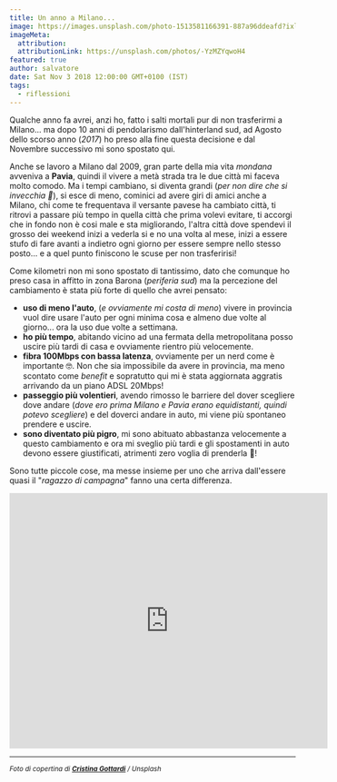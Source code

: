 ```yaml
---
title: Un anno a Milano...
image: https://images.unsplash.com/photo-1513581166391-887a96ddeafd?ixlib=rb-1.2.1&ixid=eyJhcHBfaWQiOjEyMDd9&auto=format&fit=crop&w=1350&q=80
imageMeta:
  attribution:
  attributionLink: https://unsplash.com/photos/-YzMZYqwoH4
featured: true
author: salvatore
date: Sat Nov 3 2018 12:00:00 GMT+0100 (IST)
tags:
  - riflessioni
---
```


Qualche anno fa avrei, anzi ho, fatto i salti mortali pur di non trasferirmi a Milano... ma dopo 10 anni di pendolarismo dall'hinterland sud, ad Agosto dello scorso anno (*2017*) ho preso alla fine questa decisione e dal Novembre successivo mi sono spostato qui.

Anche se lavoro a Milano dal 2009, gran parte della mia vita *mondana* avveniva a **Pavia**, quindi il vivere a metà strada tra le due città mi faceva molto comodo. Ma i tempi cambiano, si diventa grandi (*per non dire che si invecchia 🤣*), si esce di meno, cominici ad avere giri di amici anche a Milano, chi come te frequentava il versante pavese ha cambiato città, ti ritrovi a passare più tempo in quella città che prima volevi evitare, ti accorgi che in fondo non è cosi male e sta migliorando, l'altra città dove spendevi il grosso dei weekend inizi a vederla si e no una volta al mese, inizi a essere stufo di fare avanti a indietro ogni giorno per essere sempre nello stesso posto... e a quel punto finiscono le scuse per non trasferirisi!

Come kilometri non mi sono spostato di tantissimo, dato che comunque ho preso casa in affitto in zona Barona (*periferia sud*) ma la percezione del cambiamento è stata più forte di quello che avrei pensato:

* **uso di meno l'auto**, (*e ovviamente mi costa di meno*) vivere in provincia vuol dire usare l'auto per ogni minima cosa e almeno due volte al giorno... ora la uso due volte a settimana.
* **ho più tempo**, abitando vicino ad una fermata della metropolitana posso uscire più tardi di casa e ovviamente rientro più velocemente.
* **fibra 100Mbps con bassa latenza**, ovviamente per un nerd come è importante 🤓. Non che sia impossibile da avere in provincia, ma meno scontato come *benefit* e sopratutto qui mi è stata aggiornata aggratis arrivando da un piano ADSL 20Mbps!
* **passeggio più volentieri**, avendo rimosso le barriere del dover scegliere dove andare (*dove ero prima Milano e Pavia erano equidistanti, quindi potevo scegliere*) e del doverci andare in auto, mi viene più spontaneo prendere e uscire.
* **sono diventato più pigro**, mi sono abituato abbastanza velocemente a questo cambiamento e ora mi sveglio più tardi e gli spostamenti in auto devono essere giustificati, atrimenti zero voglia di prenderla 🤣!

Sono tutte piccole cose, ma messe insieme per uno che arriva dall'essere quasi il "*ragazzo di campagna*" fanno una certa differenza.

<iframe width="560" height="450" src="https://www.youtube.com/embed/p6tRfEhPdaw" frameborder="0" allow="accelerometer; autoplay; encrypted-media; gyroscope; picture-in-picture" allowfullscreen></iframe>

---

<small>*Foto di copertina di **[Cristina Gottardi](https://unsplash.com/photos/-YzMZYqwoH4)** / Unsplash*</small>